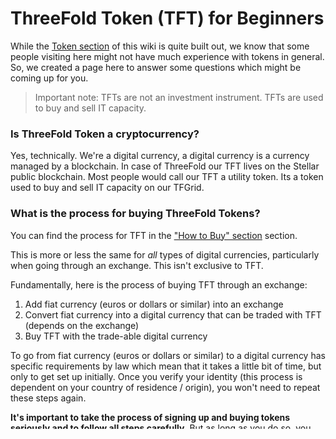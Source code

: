 # ThreeFold Token (TFT) for Beginners

While the [Token section](token.md) of this wiki is quite built out, we know that some people visiting here might not have much experience with tokens in general. So, we created a page here to answer some questions which might be coming up for you.

> Important note: TFTs are not an investment instrument. TFTs are used to buy and sell IT capacity.

### Is ThreeFold Token a cryptocurrency?

Yes, technically. We're a digital currency, a digital currency is a currency managed by a blockchain. In case of ThreeFold our TFT lives on the Stellar public blockchain. 
Most people would call our TFT a utility token. Its a token used to buy and sell IT capacity on our TFGrid.


### What is the process for buying ThreeFold Tokens?

You can find the process for TFT in the ["How to Buy" section](how_to_buy_and_sell.md) section.

This is more or less the same for *all* types of digital currencies, particularly when going through an exchange. This isn't exclusive to TFT.

Fundamentally, here is the process of buying TFT through an exchange:

1. Add fiat currency (euros or dollars or similar) into an exchange
2. Convert fiat currency into a digital currency that can be traded with TFT (depends on the exchange)
3. Buy TFT with the trade-able digital currency

To go from fiat currency (euros or dollars or similar) to a digital currency has specific requirements by law which mean that it takes a little bit of time, but only to get set up initially. Once you verify your identity (this process is dependent on your country of residence / origin), you won't need to repeat these steps again.

**It's important to take the process of signing up and buying tokens seriously and to follow all steps carefully.** But as long as you do so, you will be more than fine! While it's nothing to be scared of, you'll need to give it your full attention.

There are many resources online to help you to answer questions.

### Why use a digital currency at all? Why not just euros or dollars?

Using a digital currency on a blockchain has many benefits, its easy to be used by machines as well as by people. Thanks to blockchain technology its super safe and decentralized. In our case the TFT is being created as a result of farmers keeping their computers connected to the internet which creates an economic benefit which is needed to expand the TFGrid, this is not something which can be done by using fiat currencies.

### Is this like Bitcoin?

In some ways yes and in other ways no. They are both digital currencies but they have different purposes and reasons for existing. There are plenty of articles out there explaining Bitcoin. As far as the ThreeFold Token goes, it exists to serve as the medium of exchange on our new internet. So if you want to buy some storage to house your photos, for example, you would be able to do that through the TFT.

*Note: This section is still evolving. We encourage you to read [the Token section](token.md) for more.*